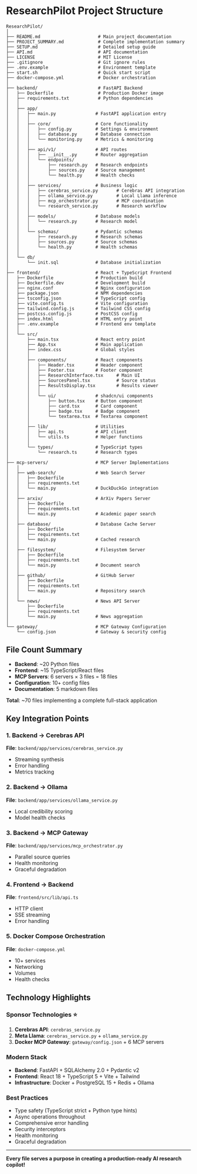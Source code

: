 # ResearchPilot Project Structure

```
ResearchPilot/
│
├── README.md                      # Main project documentation
├── PROJECT_SUMMARY.md             # Complete implementation summary
├── SETUP.md                       # Detailed setup guide
├── API.md                         # API documentation
├── LICENSE                        # MIT License
├── .gitignore                     # Git ignore rules
├── .env.example                   # Environment template
├── start.sh                       # Quick start script
├── docker-compose.yml             # Docker orchestration
│
├── backend/                       # FastAPI Backend
│   ├── Dockerfile                 # Production Docker image
│   ├── requirements.txt           # Python dependencies
│   │
│   ├── app/
│   │   ├── main.py               # FastAPI application entry
│   │   │
│   │   ├── core/                 # Core functionality
│   │   │   ├── config.py         # Settings & environment
│   │   │   ├── database.py       # Database connection
│   │   │   └── monitoring.py     # Metrics & monitoring
│   │   │
│   │   ├── api/v1/               # API routes
│   │   │   ├── __init__.py       # Router aggregation
│   │   │   └── endpoints/
│   │   │       ├── research.py   # Research endpoints
│   │   │       ├── sources.py    # Source management
│   │   │       └── health.py     # Health checks
│   │   │
│   │   ├── services/             # Business logic
│   │   │   ├── cerebras_service.py       # Cerebras API integration
│   │   │   ├── ollama_service.py         # Local Llama inference
│   │   │   ├── mcp_orchestrator.py       # MCP coordination
│   │   │   └── research_service.py       # Research workflow
│   │   │
│   │   ├── models/               # Database models
│   │   │   └── research.py       # Research model
│   │   │
│   │   └── schemas/              # Pydantic schemas
│   │       ├── research.py       # Research schemas
│   │       ├── sources.py        # Source schemas
│   │       └── health.py         # Health schemas
│   │
│   └── db/
│       └── init.sql              # Database initialization
│
├── frontend/                     # React + TypeScript Frontend
│   ├── Dockerfile                # Production build
│   ├── Dockerfile.dev            # Development build
│   ├── nginx.conf                # Nginx configuration
│   ├── package.json              # NPM dependencies
│   ├── tsconfig.json             # TypeScript config
│   ├── vite.config.ts            # Vite configuration
│   ├── tailwind.config.js        # Tailwind CSS config
│   ├── postcss.config.js         # PostCSS config
│   ├── index.html                # HTML entry point
│   ├── .env.example              # Frontend env template
│   │
│   └── src/
│       ├── main.tsx              # React entry point
│       ├── App.tsx               # Main application
│       ├── index.css             # Global styles
│       │
│       ├── components/           # React components
│       │   ├── Header.tsx        # Header component
│       │   ├── Footer.tsx        # Footer component
│       │   ├── ResearchInterface.tsx     # Main UI
│       │   ├── SourcesPanel.tsx          # Source status
│       │   ├── ResultsDisplay.tsx        # Results viewer
│       │   │
│       │   └── ui/               # shadcn/ui components
│       │       ├── button.tsx    # Button component
│       │       ├── card.tsx      # Card component
│       │       ├── badge.tsx     # Badge component
│       │       └── textarea.tsx  # Textarea component
│       │
│       ├── lib/                  # Utilities
│       │   ├── api.ts            # API client
│       │   └── utils.ts          # Helper functions
│       │
│       └── types/                # TypeScript types
│           └── research.ts       # Research types
│
├── mcp-servers/                  # MCP Server Implementations
│   │
│   ├── web-search/               # Web Search Server
│   │   ├── Dockerfile
│   │   ├── requirements.txt
│   │   └── main.py               # DuckDuckGo integration
│   │
│   ├── arxiv/                    # ArXiv Papers Server
│   │   ├── Dockerfile
│   │   ├── requirements.txt
│   │   └── main.py               # Academic paper search
│   │
│   ├── database/                 # Database Cache Server
│   │   ├── Dockerfile
│   │   ├── requirements.txt
│   │   └── main.py               # Cached research
│   │
│   ├── filesystem/               # Filesystem Server
│   │   ├── Dockerfile
│   │   ├── requirements.txt
│   │   └── main.py               # Document search
│   │
│   ├── github/                   # GitHub Server
│   │   ├── Dockerfile
│   │   ├── requirements.txt
│   │   └── main.py               # Repository search
│   │
│   └── news/                     # News API Server
│       ├── Dockerfile
│       ├── requirements.txt
│       └── main.py               # News aggregation
│
└── gateway/                      # MCP Gateway Configuration
    └── config.json               # Gateway & security config
```

## File Count Summary

- **Backend**: ~20 Python files
- **Frontend**: ~15 TypeScript/React files  
- **MCP Servers**: 6 servers × 3 files = 18 files
- **Configuration**: 10+ config files
- **Documentation**: 5 markdown files

**Total**: ~70 files implementing a complete full-stack application

## Key Integration Points

### 1. Backend → Cerebras API
**File**: `backend/app/services/cerebras_service.py`
- Streaming synthesis
- Error handling
- Metrics tracking

### 2. Backend → Ollama
**File**: `backend/app/services/ollama_service.py`
- Local credibility scoring
- Model health checks

### 3. Backend → MCP Gateway
**File**: `backend/app/services/mcp_orchestrator.py`
- Parallel source queries
- Health monitoring
- Graceful degradation

### 4. Frontend → Backend
**File**: `frontend/src/lib/api.ts`
- HTTP client
- SSE streaming
- Error handling

### 5. Docker Compose Orchestration
**File**: `docker-compose.yml`
- 10+ services
- Networking
- Volumes
- Health checks

## Technology Highlights

### Sponsor Technologies ⭐
1. **Cerebras API**: `cerebras_service.py`
2. **Meta Llama**: `cerebras_service.py` + `ollama_service.py`
3. **Docker MCP Gateway**: `gateway/config.json` + 6 MCP servers

### Modern Stack
- **Backend**: FastAPI + SQLAlchemy 2.0 + Pydantic v2
- **Frontend**: React 18 + TypeScript 5 + Vite + Tailwind
- **Infrastructure**: Docker + PostgreSQL 15 + Redis + Ollama

### Best Practices
- Type safety (TypeScript strict + Python type hints)
- Async operations throughout
- Comprehensive error handling
- Security interceptors
- Health monitoring
- Graceful degradation

---

**Every file serves a purpose in creating a production-ready AI research copilot!**

